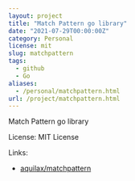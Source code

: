 ```yaml
---
layout: project
title: "Match Pattern go library"
date: "2021-07-29T00:00:00Z"
category: Personal
license: mit
slug: matchpattern
tags:
  - github
  - Go
aliases:
  - /personal/matchpattern.html
url: /project/matchpattern.html
---
```


Match Pattern go library

License: MIT License

Links:

* [aquilax/matchpattern](https://github.com/aquilax/matchpattern)
